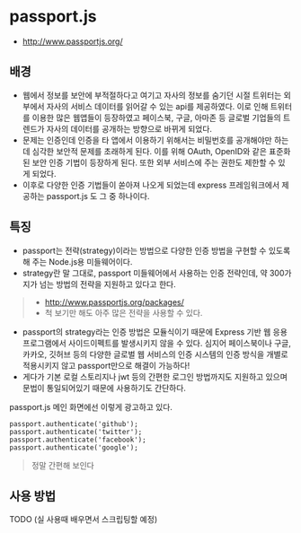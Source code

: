 # passport.js

- http://www.passportjs.org/

## 배경
- 웹에서 정보를 보안에 부적절하다고 여기고 자사의 정보를 숨기던 시절 트위터는 외부에서 자사의 서비스 데이터를 읽어갈 수 있는 api를 제공하였다. 이로 인해 트위터를 이용한 많은 웹앱들이 등장하였고 페이스북, 구글, 아마존 등 글로벌 기업들의 트렌드가 자사의 데이터를 공개하는 방향으로 바뀌게 되었다. 
- 문제는 인증인데 인증을 타 앱에서 이용하기 위해서는 비밀번호를 공개해야만 하는데 심각한 보안적 문제를 초래하게 된다. 이를 위해 OAuth, OpenID와 같은 표준화된 보안 인증 기법이 등장하게 된다. 또한 외부 서비스에 주는 권한도 제한할 수 있게 되었다.
- 이후로 다양한 인증 기법들이 쏟아져 나오게 되었는데 express 프레임워크에서 제공하는 passport.js 도 그 중 하나이다. 

## 특징
- passport는 전략(strategy)이라는 방법으로 다양한 인증 방법을 구현할 수 있도록 해 주는 Node.js용 미들웨어이다.
- strategy란 말 그대로, passport 미들웨어에서 사용하는 인증 전략인데, 약 300가지가 넘는 방법의 전략을 지원하고 있다고 한다.
> - http://www.passportjs.org/packages/
> - 척 보기만 해도 아주 많은 전략을 사용할 수 있다.
- passport의 strategy라는 인증 방법은 모듈식이기 때문에 Express 기반 웹 응용 프로그램에서 사이드이펙트를 발생시키지 않을 수 있다. 심지어 페이스북이나 구글, 카카오, 깃허브 등의 다양한 글로벌 웹 서비스의 인증 시스템의 인증 방식을 개별로 적용시키지 않고 passport만으로 해결이 가능하다! 
- 게다가 기본 로컬 스토리지나 jwt 등의 간편한 로그인 방법까지도 지원하고 있으며 문법이 통일되어있기 때문에 사용하기도 간단하다.

passport.js 메인 화면에선 이렇게 광고하고 있다.
```
passport.authenticate('github');
passport.authenticate('twitter');
passport.authenticate('facebook');
passport.authenticate('google');
```
> 정말 간편해 보인다

## 사용 방법
TODO (실 사용때 배우면서 스크립팅할 예정)
